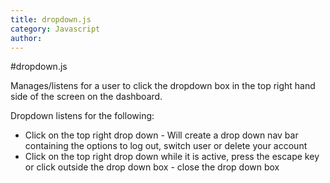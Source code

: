 ```yaml
---
title: dropdown.js
category: Javascript
author: 
---
```


#dropdown.js

Manages/listens for a user to click the dropdown box in the top right hand side of the screen on the dashboard.

Dropdown listens for the following:

* Click on the top right drop down - Will create a drop down nav bar containing the options to log out, switch user or delete your account
* Click on the top right drop down while it is active, press the escape key or click outside the drop down box - close the drop down box
